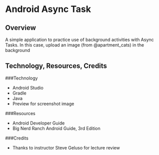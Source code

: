 #  Android Async Task

## Overview
A simple application to practice use of background activities with Async Tasks.
In this case, upload an image (from @apartment_cats) in the background

## Technology, Resources, Credits

###Technology 
 - Android Studio
 - Gradle
 - Java
 - Preview for screenshot image
 
###Resources
 - Android Developer Guide  
 - Big Nerd Ranch Android Guide, 3rd Edition
 
###Credits 
 - Thanks to instructor Steve Geluso for lecture review

